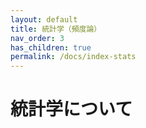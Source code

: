 ```yaml
---
layout: default
title: 統計学（頻度論）
nav_order: 3
has_children: true
permalink: /docs/index-stats
---
```


# 統計学について